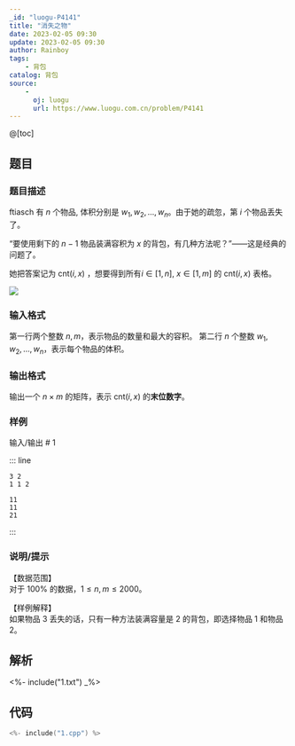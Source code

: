 ```yaml
---
_id: "luogu-P4141"
title: "消失之物"
date: 2023-02-05 09:30
update: 2023-02-05 09:30
author: Rainboy
tags:
    - 背包
catalog: 背包
source: 
    - 
      oj: luogu
      url: https://www.luogu.com.cn/problem/P4141
---
```


@[toc]

## 题目



### 题目描述

ftiasch 有 $n$ 个物品, 体积分别是 $w_1,w_2,\dots,w_n$。由于她的疏忽，第 $i$ 个物品丢失了。   

“要使用剩下的 $n-1$ 物品装满容积为 $x$ 的背包，有几种方法呢？”——这是经典的问题了。  

她把答案记为 $\text{cnt}(i,x)$ ，想要得到所有$i \in [1,n]$, $x \in [1,m]$ 的 $\text{cnt}(i,x)$ 表格。

![](https://cdn.luogu.com.cn/upload/pic/13426.png)



### 输入格式
第一行两个整数 $n,m$，表示物品的数量和最大的容积。
第二行 $n$ 个整数 $w_1,w_2,\dots,w_n$，表示每个物品的体积。




### 输出格式

输出一个 $n \times m$ 的矩阵，表示 $\text{cnt}(i,x)$ 的**末位数字**。




### 样例




输入/输出 # 1

::: line
```
3 2
1 1 2
```

```
11
11
21
```
:::



### 说明/提示
【数据范围】  
对于 $100\%$ 的数据，$1\le n,m \le 2000$。

【样例解释】  
如果物品 3 丢失的话，只有一种方法装满容量是 2 的背包，即选择物品 1 和物品 2。



## 解析

<%- include("1.txt") _%>

## 代码

```c
<%- include("1.cpp") %>
```
